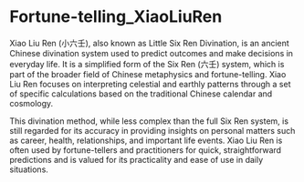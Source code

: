 # Fortune-telling_XiaoLiuRen
Xiao Liu Ren (小六壬), also known as Little Six Ren Divination, is an ancient Chinese divination system used to predict outcomes and make decisions in everyday life. It is a simplified form of the Six Ren (六壬) system, which is part of the broader field of Chinese metaphysics and fortune-telling. Xiao Liu Ren focuses on interpreting celestial and earthly patterns through a set of specific calculations based on the traditional Chinese calendar and cosmology.

This divination method, while less complex than the full Six Ren system, is still regarded for its accuracy in providing insights on personal matters such as career, health, relationships, and important life events. Xiao Liu Ren is often used by fortune-tellers and practitioners for quick, straightforward predictions and is valued for its practicality and ease of use in daily situations.
